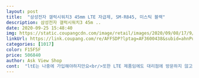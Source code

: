 ```yaml
---
layout: post 
title:  "삼성전자 갤럭시워치3 45mm LTE 자급제, SM-R845, 미스틱 블랙" 
description: 삼성전자 갤럭시워치3 45m ..
date: 2020-09-25 15:48:40 
img: https://static.coupangcdn.com/image/retail/images/2020/09/08/17/9/f943dbd5-63c5-4b7d-9e41-aef7333ae083.jpg 
linkUrl: https://link.coupang.com/re/AFFSDP?lptag=AF3600438&subid=ahnPublicAsk&pageKey=2076770422&itemId=3528573645&vendorItemId=71514620645&traceid=V0-113-4215b18df8fb636b 
categories: [1017] 
color: F15F5F 
price: 506840 
author: Ask View Shop 
cont:  "ltE는 나중에 가입해야하지만요<br/>또한 LTE 제품임에도 대리점에 방문하지 않고 상품 상세 설명서에 따라 쉽게 개통해서 새벽에 받았는데 잘 쓰고있음... <br/> 워치 페이스도 깔끔하고<br/>마감도 좋고... <br/> 핸드폰도 쿠팡에서 구매 개통해서 사용 중인데 이번에도 역시 아주 맘에들고 흡족 하다... <br/><br/>맘에드네요<br/>배송잘받아슴니다 .<br/><br/>빠른배송 친절한 사진과 함께 알림까지 ㄱㅅㄱㅅ<br/>에어시트에 에어쿠션 완충재로 안전하게 잘 포장되어 box를 개봉하는 순간 기분이 좋았다.<br/><br/>" 
---
```

